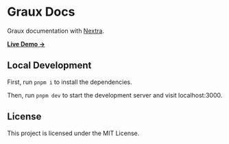 # Graux Docs

Graux documentation with [Nextra](https://nextra.site).

[**Live Demo →**](https://graux-docs-isamyakt.vercel.app)


## Local Development

First, run `pnpm i` to install the dependencies.

Then, run `pnpm dev` to start the development server and visit localhost:3000.

## License

This project is licensed under the MIT License.
